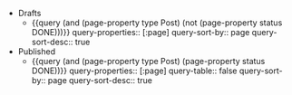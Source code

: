 - Drafts
	- {{query (and (page-property type Post) (not (page-property status DONE)))}}
	  query-properties:: [:page]
	  query-sort-by:: page
	  query-sort-desc:: true
- Published
	- {{query (and (page-property type Post) (page-property status DONE))}}
	  query-properties:: [:page]
	  query-table:: false
	  query-sort-by:: page
	  query-sort-desc:: true